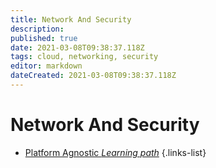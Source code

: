 ```yaml
---
title: Network And Security
description: 
published: true
date: 2021-03-08T09:38:37.118Z
tags: cloud, networking, security
editor: markdown
dateCreated: 2021-03-08T09:38:37.118Z
---
```


# Network And Security
- [Platform Agnostic *Learning path*](/training/cloud_and_devops/network_and_security/platform_agnostic)
{.links-list}